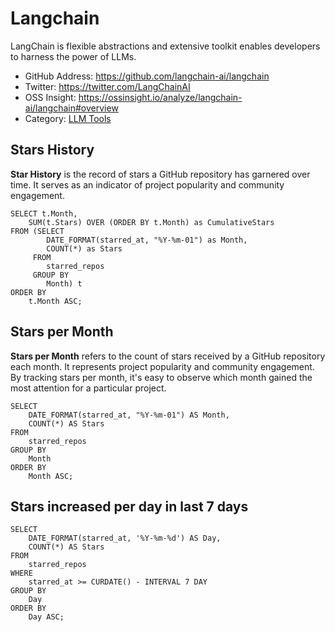 

# Langchain

LangChain is flexible abstractions and extensive toolkit enables developers to harness the power of LLMs.

* GitHub Address: https://github.com/langchain-ai/langchain
* Twitter: https://twitter.com/LangChainAI
* OSS Insight: https://ossinsight.io/analyze/langchain-ai/langchain#overview
* Category: [LLM Tools](https://ossinsight.io/collections/llm-tools)


## Stars History

 **Star History** is the record of stars a GitHub repository has garnered over time. It serves as an indicator of project popularity and community engagement. 

```star_history
SELECT t.Month,
    SUM(t.Stars) OVER (ORDER BY t.Month) as CumulativeStars
FROM (SELECT 
        DATE_FORMAT(starred_at, "%Y-%m-01") as Month, 
        COUNT(*) as Stars
     FROM 
        starred_repos
     GROUP BY 
        Month) t
ORDER BY 
    t.Month ASC;
```

<LineChart data={star_history} />

## Stars per Month

**Stars per Month** refers to the count of stars received by a GitHub repository each month. It represents project popularity and community engagement. By tracking stars per month, it's easy to observe which month gained the most attention for a particular project.

```stars_per_month
SELECT 
    DATE_FORMAT(starred_at, "%Y-%m-01") AS Month, 
    COUNT(*) AS Stars
FROM 
    starred_repos
GROUP BY 
    Month
ORDER BY 
    Month ASC;
```

<BarChart data={stars_per_month} />

## Stars increased per day in last 7 days

```stars7days
SELECT 
    DATE_FORMAT(starred_at, '%Y-%m-%d') AS Day, 
    COUNT(*) AS Stars
FROM 
    starred_repos
WHERE 
    starred_at >= CURDATE() - INTERVAL 7 DAY
GROUP BY 
    Day
ORDER BY 
    Day ASC;
```

<BarChart data={stars7days} />